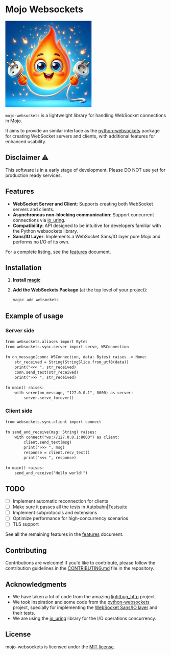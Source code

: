 # Mojo Websockets

![logo](./assets/logo.jpeg)

`mojo-websockets` is a lightweight library for handling WebSocket connections in Mojo.

It aims to provide an similar interface as the [python-websockets](https://github.com/python-websockets/websockets) package for creating WebSocket servers and clients, with additional features for enhanced usability.

## Disclaimer ⚠️

This software is in a early stage of development. Please DO NOT use yet for production ready services.

## Features

- **WebSocket Server and Client**: Supports creating both WebSocket servers and clients.
- **Asynchronous non-blocking communication**: Support concurrent connections via [io_uring](https://unixism.net/loti/).
- **Compatibility**: API designed to be intuitive for developers familiar with the Python websockets library.
- **Sans/IO Layer**: Implements a WebSocket Sans/IO layer pure Mojo and performs no I/O of its own.

For a complete listing, see the [features](docs/features.md) document.

## Installation

1. **Install [magic](https://docs.modular.com/magic#install-magic)**

2. **Add the WebSockets Package** (at the top level of your project):

    ```bash
    magic add websockets
    ```
## Example of usage

### Server side

```mojo
from websockets.aliases import Bytes
from websockets.sync.server import serve, WSConnection

fn on_message(conn: WSConnection, data: Bytes) raises -> None:
    str_received = String(StringSlice.from_utf8(data))
    print("<<< ", str_received)
    conn.send_text(str_received)
    print(">>> ", str_received)

fn main() raises:
    with serve(on_message, "127.0.0.1", 8000) as server:
        server.serve_forever()
```

### Client side

```mojo
from websockets.sync.client import connect

fn send_and_receive(msg: String) raises:
    with connect("ws://127.0.0.1:8000") as client:
        client.send_text(msg)
        print(">>> ", msg)
        response = client.recv_text()
        print("<<< ", response)

fn main() raises:
    send_and_receive("Hello world!")

```

## TODO

- [ ] Implement automatic reconnection for clients
- [ ] Make sure it passes all the tests in [Autobahn|Testsuite](https://github.com/crossbario/autobahn-testsuite/)
- [ ] Implement subprotocols and extensions
- [ ] Optimize performance for high-concurrency scenarios
- [ ] TLS support

See all the remaining features in the [features](docs/features.md) document.

## Contributing

Contributions are welcome! If you'd like to contribute, please follow the contribution guidelines in the [CONTRIBUTING.md](CONTRIBUTING.md) file in the repository.

## Acknowledgments

* We have taken a lot of code from the amazing [lightbug_http](https://github.com/saviorand/lightbug_http) project.
* We took inspiration and some code from the [python-websockets](https://github.com/websockets) project, specially for implementing the [WebSocket Sans/IO layer](https://websockets.readthedocs.io/en/stable/howto/sansio.html) and their tests.
* We are using the [io_uring](https://github.com/dmitry-salin/io_uring/) library for the I/O operations concurrency.

## License

mojo-websockets is licensed under the [MIT license](LICENSE).
